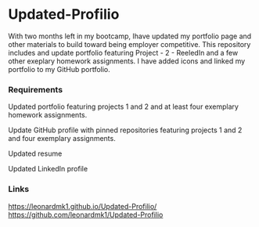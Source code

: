 # Updated-Profilio

With two months left in my bootcamp, Ihave updated my portfolio page and other materials to build toward being employer competitive. This repository includes and update portfolio featuring Project - 2 - ReeledIn and a few other exeplary homework assignments. I have added icons and linked my portfolio to my GitHub portfolio.


### Requirements

Updated portfolio featuring projects 1 and 2 and at least four exemplary homework assignments.

Update GitHub profile with pinned repositories featuring projects 1 and 2 and four exemplary assignments.

Updated resume

Updated LinkedIn profile

### Links

https://leonardmk1.github.io/Updated-Profilio/
https://github.com/leonardmk1/Updated-Profilio